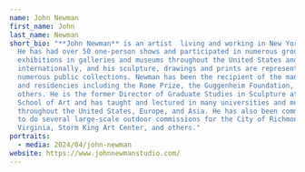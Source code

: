 ```yaml
---
name: John Newman
first_name: John
last_name: Newman
short_bio: "**John Newman** is an artist  living and working in New York City.
  He has had over 50 one-person shows and participated in numerous group
  exhibitions in galleries and museums throughout the United States and
  internationally, and his sculpture, drawings and prints are represented in
  numerous public collections. Newman has been the recipient of the many awards
  and residencies including the Rome Prize, the Guggenheim Foundation, and
  others. He is the former Director of Graduate Studies in Sculpture at the Yale
  School of Art and has taught and lectured in many universities and museums
  throughout the United States, Europe, and Asia. He has also been commissioned
  to do several large-scale outdoor commissions for the City of Richmond,
  Virginia, Storm King Art Center, and others."
portraits:
  - media: 2024/04/john-newman
website: https://www.johnnewmanstudio.com/
---
```

